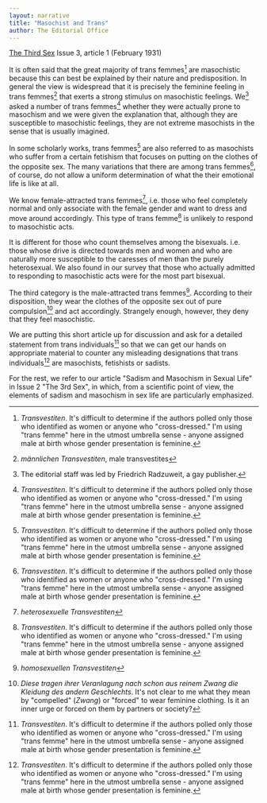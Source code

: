 ```yaml
---
layout: narrative
title: "Masochist and Trans"
author: The Editorial Office
---
```


[The Third Sex](/das-dritte-geschlecht/) Issue 3, article 1 (February 1931)

It is often said that the great majority of trans femmes[^fn1] are masochistic because this can best be explained by their nature and predisposition. In general the view is widespread that it is precisely the feminine feeling in trans femmes[^fn2] that exerts a strong stimulus on masochistic feelings. We[^fn3] asked a number of trans femmes[^fn1] whether they were actually prone to masochism and we were given the explanation that, although they are susceptible to masochistic feelings, they are not extreme masochists in the sense that is usually imagined.

In some scholarly works, trans femmes[^fn1] are also referred to as masochists who suffer from a certain fetishism that focuses on putting on the clothes of the opposite sex. The many variations that there are among trans femmes[^fn1], of course, do not allow a uniform determination of what the their emotional life is like at all.

We know female-attracted trans femmes[^fn4], i.e. those who feel completely normal and only associate with the female gender and want to dress and move around accordingly. This type of trans femme[^fn1] is unlikely to respond to masochistic acts. 

It is different for those who count themselves among the bisexuals. i.e. those whose drive is directed towards men and women and who are naturally more susceptible to the caresses of men than the purely heterosexual. We also found in our survey that those who actually admitted to responding to masochistic acts were for the most part bisexual.

The third category is the male-attracted trans femmes[^fn5]. According to their disposition, they wear the clothes of the opposite sex out of pure compulsion[^fn6] and act accordingly. Strangely enough, however, they deny that they feel masochistic.

We are putting this short article up for discussion and ask for a detailed statement from trans individuals[^fn1] so that we can get our hands on appropriate material to counter any misleading designations that trans individuals[^fn1] are masochists, fetishists or sadists.

For the rest, we refer to our article "Sadism and Masochism in Sexual Life" in Issue 2 "The 3rd Sex", in which, from a scientific point of view, the elements of sadism and masochism in sex life are particularly emphasized.

[^fn1]: _Transvestiten_. It's difficult to determine if the authors polled only those who identified as women or anyone who "cross-dressed." I'm using "trans femme" here in the utmost umbrella sense - anyone assigned male at birth whose gender presentation is feminine.
[^fn2]: _männlichen Transvestiten_, male transvestites
[^fn3]: The editorial staff was led by Friedrich Radzuweit, a gay publisher. 
[^fn4]: _heterosexuelle Transvestiten_
[^fn5]: _homosexuellen Transvestiten_
[^fn6]: _Diese tragen ihrer Veranlagung nach schon aus reinem Zwang die Kleidung des andern Geschlechts_. It's not clear to me what they mean by "compelled" (_Zwang_) or "forced" to wear feminine clothing. Is it an inner urge or forced on them by partners or society? 